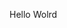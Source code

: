Hello Wolrd






























































































































































































































































































































